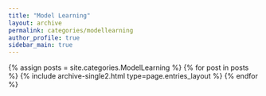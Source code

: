 ```yaml
---
title: "Model Learning"
layout: archive
permalink: categories/modellearning
author_profile: true
sidebar_main: true
---
```



{% assign posts = site.categories.ModelLearning %}
{% for post in posts %} {% include archive-single2.html type=page.entries_layout %} {% endfor %}
